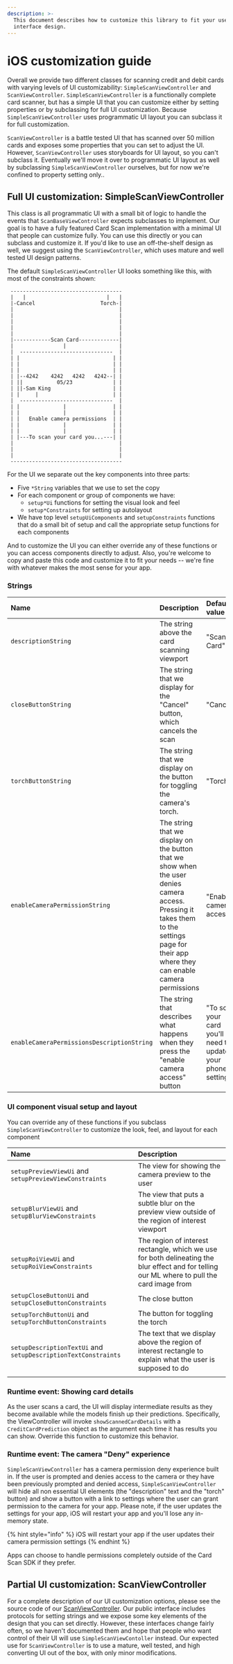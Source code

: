```yaml
---
description: >-
  This document describes how to customize this library to fit your user
  interface design.
---
```


# iOS customization guide

Overall we provide two different classes for scanning credit and debit cards with varying levels of UI customizability: `SimpleScanViewController` and `ScanViewController`. `SimpleScanViewController` is a functionally complete card scanner, but has a simple UI that you can customize either by setting properties or by subclassing for full UI customization. Because `SimpleScanViewController` uses programmatic UI layout you can subclass it for full customization.

`ScanViewController` is a battle tested UI that has scanned over 50 million cards and exposes some properties that you can set to adjust the UI. However, `ScanViewController` uses storyboards for UI layout, so you can't subclass it. Eventually we'll move it over to programmatic UI layout as well by subclassing `SimpleScanViewController` ourselves, but for now we're confined to property setting only..

## Full UI customization: SimpleScanViewController

This class is all programmatic UI with a small bit of logic to handle the events that `ScanBaseViewController` expects subclasses to implement. Our goal is to have a fully featured Card Scan implementation with a minimal UI that people can customize fully. You can use this directly or you can subclass and customize it. If you'd like to use an off-the-shelf design as well, we suggest using the `ScanViewController`, which uses mature and well tested UI design patterns.

 The default `SimpleScanViewController` UI looks something like this, with most of the constraints shown:

```text
 ------------------------------------
 |   |                          |   |
 |-Cancel                     Torch-|
 |                                  |
 |                                  |
 |                                  |
 |                                  |
 |                                  |
 |------------Scan Card-------------|
 |                |                 |
 |  ------------------------------  |
 | |                              | |
 | |                              | |
 | |                              | |
 | |--4242    4242   4242   4242--| |
 | ||           05/23             | |
 | ||-Sam King                    | |
 | |     |                        | |
 |  ------------------------------  |
 | |              |               | |
 | |              |               | |
 | |   Enable camera permissions  | |
 | |              |               | |
 | |              |               | |
 | |---To scan your card you...---| |
 |                                  |
 |                                  |
 |                                  |
 ------------------------------------
```

 For the UI we separate out the key components into three parts:

* Five `*String` variables that we use to set the copy
* For each component or group of components we have:
  * `setup*Ui` functions for setting the visual look and feel
  * `setup*Constraints` for setting up autolayout
* We have top level `setupUiComponents` and `setupConstraints` functions that do a small bit of setup and call the appropriate setup functions for each components

And to customize the UI you can either override any of these functions or you can access components directly to adjust. Also, you're welcome to copy and paste this code and customize it to fit your needs -- we're fine with whatever makes the most sense for your app.

### Strings

| Name | Description | Default value |
| :--- | :--- | :--- |
| `descriptionString` | The string above the card scanning viewport | "Scan Card" |
| `closeButtonString` | The string that we display for the "Cancel" button, which cancels the scan | "Cancel" |
| `torchButtonString` | The string that we display on the button for toggling the camera's torch. | "Torch" |
| `enableCameraPermissionString` | The string that we display on the button that we show when the user denies camera access. Pressing it takes them to the settings page for their app where they can enable camera permissions | "Enable camera access" |
| `enableCameraPermissionsDescriptionString` | The string that describes what happens when they press the "enable camera access" button | "To scan your card you'll need to update your phone settings" |

### UI component visual setup and layout

You can override any of these functions if you subclass `SimpleScanViewController` to customize the look, feel, and layout for each component

| Name | Description |
| :--- | :--- |
| `setupPreviewViewUi` and `setupPreviewViewConstraints` | The view for showing the camera preview to the user |
| `setupBlurViewUi` and `setupBlurViewConstraints` | The view that puts a subtle blur on the preview view outside of the region of interest viewport |
| `setupRoiViewUi` and `setupRoiViewConstraints` | The region of interest rectangle, which we use for both delineating the blur effect and for telling our ML where to pull the card image from  |
| `setupCloseButtonUi` and `setupCloseButtonConstraints` | The close button |
| `setupTorchButtonUi` and `setupTorchButtonConstraints` | The button for toggling the torch |
| `setupDescriptionTextUi` and `setupDescriptionTextConstraints` | The text that we display above the region of interest rectangle to explain what the user is supposed to do |
|  |  |

### Runtime event: Showing card details

As the user scans a card, the UI will display intermediate results as they become available while the models finish up their predictions. Specifically, the ViewController will invoke `showScannedCardDetails` with a `CreditCardPrediction` object as the argument each time it has results you can show. Override this function to customize this behavior.

### Runtime event: The camera "Deny" experience

`SimpleScanViewController` has a camera permission deny experience built in. If the user is prompted and denies access to the camera or they have been previously prompted and denied access, `SimpleScanViewController` will hide all non essential UI elements \(the "description" text and the "torch" button\) and show a button with a link to settings where the user can grant permission to the camera for your app. Please note, if the user updates the settings for your app, iOS will restart your app and you'll lose any in-memory state.

{% hint style="info" %}
iOS will restart your app if the user updates their camera permission settings
{% endhint %}

Apps can choose to handle permissions completely outside of the Card Scan SDK if they prefer.

## Partial UI customization: ScanViewController

For a complete description of our UI customization options, please see the source code of our [ScanViewController](https://github.com/getbouncer/cardscan-ios/blob/master/CardScan/Classes/ScanViewController.swift). Our public interface includes protocols for setting strings and we expose some key elements of the design that you can set directly. However, these interfaces change fairly often, so we haven't documented them and hope that people who want control of their UI will use `SimpleScanViewContoller` instead. Our expected use for `ScanViewController` is to use a mature, well tested, and high converting UI out of the box, with only minor modifications.

